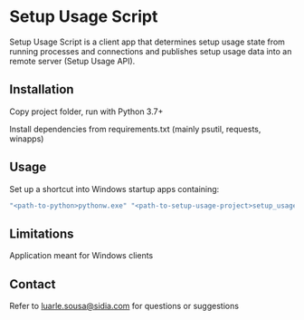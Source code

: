 # Setup Usage Script

Setup Usage Script is a client app that determines setup usage state from running processes and connections and publishes setup usage data into an remote server (Setup Usage API).

## Installation

Copy project folder, run with Python 3.7+

Install dependencies from requirements.txt (mainly psutil, requests, winapps)

## Usage

Set up a shortcut into Windows startup apps containing:

```cmd
"<path-to-python>pythonw.exe" "<path-to-setup-usage-project>setup_usage_loader.py"
```

## Limitations

Application meant for Windows clients

## Contact

Refer to luarle.sousa@sidia.com for questions or suggestions